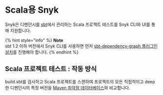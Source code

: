 # Scala용 Snyk

Snyk은 디펜던시를 [sbt](https://www.scala-sbt.org)에서 관리하는 Scala 프로젝트 테스트를 Snyk CLI와 UI를 통해 지원합니다.

{% hint style="info" %}
**Note**\
sbt 1.2 이하 버전에서 Snyk CLI를 사용하면 먼저 [sbt-dependency-graph 플러그인 설치](https://support.snyk.io/hc/en-us/articles/360004167317)를 진행해야 합니다.
{% endhint %}

## Scala 프로젝트 테스트 : 작동 방식

build.sbt를 검사하고 Scala 프로젝트를 스캔하여 프로젝트의 모든 직접적이고 deep한 디펜던시의 특정 버전을 [Maven 취약점 데이터베이스](https://security.snyk.io/?type=maven)와 비교합니다.
